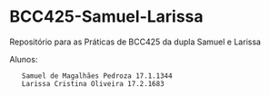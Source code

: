 # BCC425-Samuel-Larissa
Repositório para as Práticas de BCC425 da dupla Samuel e Larissa

Alunos: 

       Samuel de Magalhães Pedroza 17.1.1344
       Larissa Cristina Oliveira 17.2.1683
       
